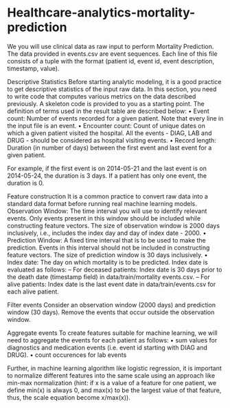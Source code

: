# Healthcare-analytics-mortality-prediction

We you will use clinical data as raw input to perform Mortality Prediction.
The data provided in events.csv are event sequences. Each line of this file consists of a tuple with the format (patient id, event id, event description, timestamp, value).

Descriptive Statistics 
Before starting analytic modeling, it is a good practice to get descriptive statistics of the input raw data. In this section, you need to write code that computes various metrics on the data described previously. A skeleton code is provided to you as a starting point.
The definition of terms used in the result table are described below:
• Event count: Number of events recorded for a given patient. Note that every line in the input file is an event.
• Encounter count: Count of unique dates on which a given patient visited the hospital. All the events - DIAG, LAB and DRUG - should be considered as hospital visiting events.
• Record length: Duration (in number of days) between the first event and last event for a given patient.
    
For example, if the first event is on 2014-05-21 and the last event is on 2014-05-24, the duration is 3 days. If a patient has only one event, the duration is 0.

Feature construction
It is a common practice to convert raw data into a standard data format before running real machine learning models. Observation Window: The time interval you will use to identify relevant events. Only events present in this window should be included while constructing feature vectors. The size of observation window is 2000 days inclusively, i.e., includes the index day and day of index date - 2000.
• Prediction Window: A fixed time interval that is to be used to make the prediction. Events in this interval should not be included in constructing feature vectors. The size of prediction window is 30 days inclusively.
• Index date: The day on which mortality is to be predicted. Index date is evaluated as follows:
– For deceased patients: Index date is 30 days prior to the death date (timestamp field) in data/train/mortality events.csv.
– For alive patients: Index date is the last event date in data/train/events.csv for each alive patient.

Filter events 
Consider an observation window (2000 days) and prediction window (30 days). Remove the events that occur outside the observation window.

Aggregate events
To create features suitable for machine learning, we will need to aggregate the events for each patient as follows:
• sum values for diagnostics and medication events (i.e. event id starting with DIAG and DRUG).
• count occurences for lab events

Further, in machine learning algorithm like logistic regression, it is important to normalize different features into the same scale using an approach like min-max normalization (hint: if x is a value of a feature for one patient, we define min(x) is always 0, and max(x) to be the largest value of that feature, thus, the scale equation become x/max(x)).
